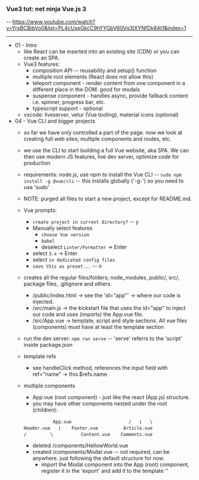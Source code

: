 ### Vue3 tut: net ninja Vue.js 3

-- https://www.youtube.com/watch?v=YrxBCBibVo0&list=PL4cUxeGkcC9hYYGbV60Vq3IXYNfDk8At1&index=1

---
- 01 - Intro
  - like React can be inserted into an existing site (CDN) or you can create an SPA.
  - Vue3 features:
    - composition API -- reusability and setup() function
    - multiple root elements (React does not allow this)
    - teleport component - render content from one component in a different place in the DOM. good for modals
    - suspense component - handles async, provide fallback content i.e. spinner, progress bar, etc.
    - typescript support - optional
  - vscode: liveserver, vetur (Vue tooling), material icons (optional)
- 04 - Vue CLI and bigger projects
  - so far we have only controlled a part of the page. now we look at creating full web sites; multiple components and routes, etc.
  - we use the CLI to start building a full Vue website, aka SPA. We can then use modern JS features, live dev server, optimize code for production
  - requirements: node.js, use npm to install the Vue CLI -- `sudo npm install -g @vue/cli` -- this installs globally ('-g-') so you need to use 'sudo'
  - NOTE: purged all files to start a new project, except for README.md.
  - Vue prompts:
    - `create project in current directory?`  -- y
    - Manually select features
      - `choose Vue version`
      - `babel`
      - deselect `Linter/Formatter`  -> Enter
    - select `3.x` -> Enter
    - select `in dedicated config files`
    - `save this as preset...` -- n
  - creates all the regular files/folders; node_modules, public/, src/, package files, .gitignore and others.
    - /public/index.html -> see the 'id="app"' -> where our code is injected.
    - /src/main.js -> the kickstart file that uses the id="app" to inject our code and uses (imports) the App.vue file.
    - /src/App.vue -> template, script and style sections. All vue files (components) must have at least the template section
  - run the dev server: `npm run serve` -- 'serve' referrs to the 'script' inside package.json 
  - template refs
    - see handleClick method, references the input field with ref="name" -> this.$refs.name
  - multiple components
    - App.vue (root component) - just like the react (App.js) structure. 
    - you may have other components nested under the root (children):
    
             
    `            App.vue            `
    `           /   |   \           `
    `  Header.vue   |    Footer.vue `
    `          Article.vue          `
    `          /         \          `
    `  Content.vue    Comments.vue  `         
    

    - deleted /components/HellowWorld.vue
    - created /components/Modal.vue -- not required, can be anywhere. just following the default structure for now.
      - import the Modal component into the App (root) component, register it in the 'export' and add it to the template '<Modal />'


  



